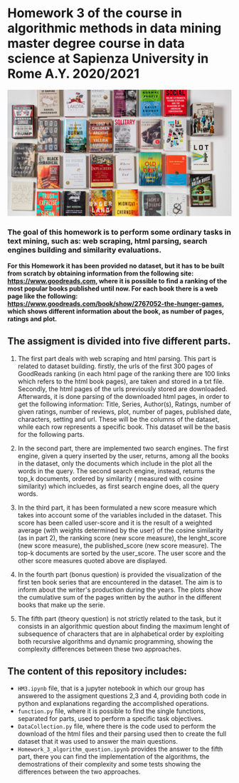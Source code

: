 # Homework 3 of the course in algorithmic methods in data mining  master degree course in data science at Sapienza University in Rome  A.Y. 2020/2021 #


![](https://github.com/giuliacasale/ADM-HW3/blob/main/06critics-list1-videoSixteenByNineJumbo1600.jpg)

### The goal of this homework is to perform some ordinary tasks in text mining, such as: web scraping, html parsing, search engines building and similarity evaluations.

**For this Homework it has been provided no dataset, but it has to be built from scratch by obtaining information from the following site: https://www.goodreads.com, where it is possible to find a ranking of the most popular books published until now. For each book there is a web page like the following: https://www.goodreads.com/book/show/2767052-the-hunger-games, which shows different information about the book, as number of pages, ratings and plot.**

## The assigment is divided into five different parts.

1. The first part deals with web scraping and html parsing. This part is related to dataset building. firstly, the urls of the first 300 pages of GoodReads ranking (in each html page of the ranking there are 100 links which refers to the html book pages), are taken and stored in a txt file. Secondly, the html pages of the urls previously stored are downloaded. Afterwards, it is done parsing of the downloaded html pages, in order to get the following information: Title, Series, Author(s), Ratings, number of given ratings, number of reviews, plot, number of pages, published date, characters, setting and url. These will be the columns of the dataset, while each row represents a specific book. This dataset will be the basis for the following parts.

2. In the second part,  there are implemented two search engines. The first engine, given a query inserted by the user, returns, among all the books in the dataset, only the documents which include in the plot all the words in the query. The second search engine, instead, returns the top_k documents, ordered by similarity ( measured with cosine similarity) which incluedes, as first search engine does, all the query words. 

3. In the third part, it has been formulated a new score measure which takes into account some of the variables included in the dataset. This score has been called user-score and it is the result of a weighted average (with weights determined by the user) of the cosine similarity (as in part 2), the ranking score (new score measure), the lenght_score (new score measure), the published_score (new score measure). The top-k documents are sorted by the user_score. The user score and the other score measures quoted above are displayed.

4. In the fourth part (bonus question) is provided the visualization of the first ten book series that are encountered in the dataset. The aim is to inform about the writer's production during the years. The plots show the cumulative sum of the pages written by the author in the different books that make up the serie.

5. The fifth part (theory question) is not strictly related to the task, but it consists in an algorithmic question about finding the maximum lenght of subsequence of characters that are in alphabetical order by exploiting both recursive algorithms and dynamic programming, showing the complexity differences between these two approaches. 

## The content of this repository includes:
- ```HM3.ipynb``` file, that is a jupyter notebook in which our group has answered to the assigment questions 2,3 and 4, providing both code in python and explanations regarding the accomplished operations. 
- ```function.py``` file, where it is possible to find the single functions, separated for parts, used to perform a specific task objectives. 
- ```DataCollection.py``` file, where there is the code used to perform the download of the html files and their parsing used then to create the full dataset that it was used to answer the main questions. 
- ```Homework_3_algorithm_question.ipynb``` provides the answer to the fifth part, there you can find the implementation of the algorithms, the demostrations of their complexity and some tests showing the differences between the two approaches. 
